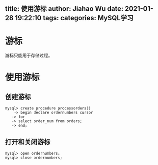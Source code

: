 title: 使用游标
author: Jiahao Wu
date: 2021-01-28 19:22:10
tags:
categories: MySQL学习
---
# 游标

游标只能用于存储过程。

# 使用游标

## 创建游标

```MySQL
mysql> create procedure processorders()
	-> begin declare ordernumbers cursor
   -> for
   -> select order_num from orders;
   -> end;
```

## 打开和关闭游标

```MySQL
mysql> open ordernumbers;
mysql> close ordernumbers;
```




























